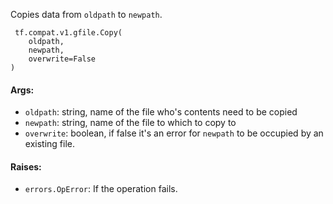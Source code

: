 Copies data from `oldpath` to `newpath`.

```
 tf.compat.v1.gfile.Copy(
    oldpath,
    newpath,
    overwrite=False
)
```
#### Args:
- `oldpath`: string, name of the file who's contents need to be copied
- `newpath`: string, name of the file to which to copy to
- `overwrite`: boolean, if false it's an error for `newpath` to be occupied by an existing file.
#### Raises:
- `errors.OpError`: If the operation fails.
